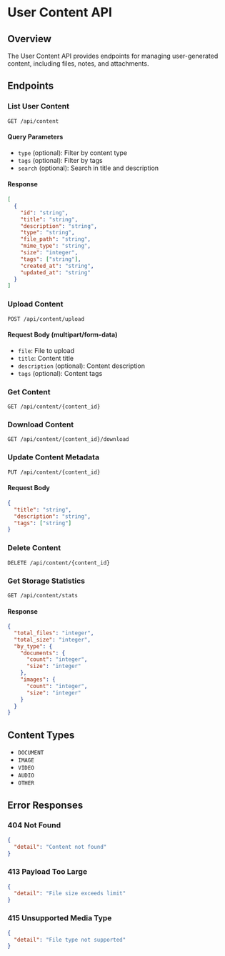 # User Content API

## Overview
The User Content API provides endpoints for managing user-generated content, including files, notes, and attachments.

## Endpoints

### List User Content
```http
GET /api/content
```

#### Query Parameters
- `type` (optional): Filter by content type
- `tags` (optional): Filter by tags
- `search` (optional): Search in title and description

#### Response
```json
[
  {
    "id": "string",
    "title": "string",
    "description": "string",
    "type": "string",
    "file_path": "string",
    "mime_type": "string",
    "size": "integer",
    "tags": ["string"],
    "created_at": "string",
    "updated_at": "string"
  }
]
```

### Upload Content
```http
POST /api/content/upload
```

#### Request Body (multipart/form-data)
- `file`: File to upload
- `title`: Content title
- `description` (optional): Content description
- `tags` (optional): Content tags

### Get Content
```http
GET /api/content/{content_id}
```

### Download Content
```http
GET /api/content/{content_id}/download
```

### Update Content Metadata
```http
PUT /api/content/{content_id}
```

#### Request Body
```json
{
  "title": "string",
  "description": "string",
  "tags": ["string"]
}
```

### Delete Content
```http
DELETE /api/content/{content_id}
```

### Get Storage Statistics
```http
GET /api/content/stats
```

#### Response
```json
{
  "total_files": "integer",
  "total_size": "integer",
  "by_type": {
    "documents": {
      "count": "integer",
      "size": "integer"
    },
    "images": {
      "count": "integer",
      "size": "integer"
    }
  }
}
```

## Content Types
- `DOCUMENT`
- `IMAGE`
- `VIDEO`
- `AUDIO`
- `OTHER`

## Error Responses

### 404 Not Found
```json
{
  "detail": "Content not found"
}
```

### 413 Payload Too Large
```json
{
  "detail": "File size exceeds limit"
}
```

### 415 Unsupported Media Type
```json
{
  "detail": "File type not supported"
}
```
